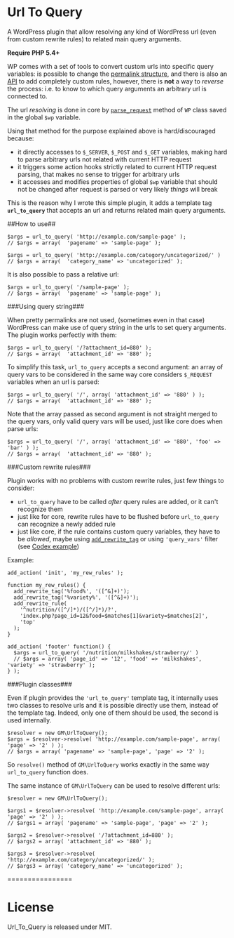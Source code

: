 Url To Query
============

A WordPress plugin that allow resolving any kind of WordPress url (even from custom rewrite rules) to related main query arguments.

**Require PHP 5.4+**

WP comes with a set of tools to convert custom urls into specific query variables:
is possible to change the [permalink structure](http://codex.wordpress.org/Using_Permalinks#Choosing_your_permalink_structure), and there is also an [API](http://codex.wordpress.org/Rewrite_API/add_rewrite_rule) to add completely custom rules, however, there is **not** a way to *reverse* the process: i.e. to know to which query arguments an arbitrary url is connected to.

The url *resolving* is done in core by [`parse_request`](https://github.com/WordPress/WordPress/blob/71eb75a1599be8b456b2040f7ac2235c0e6b217e/wp-includes/class-wp.php#L120) method of `WP` class saved in the global `$wp` variable.

Using that method for the purpose explained above is hard/discouraged because:
 * it directly accesses to `$_SERVER`, `$_POST` and `$_GET` variables, making hard to parse arbitrary urls not related with current HTTP request
 * it triggers some action hooks strictly related to current HTTP request parsing, that makes no sense to trigger for arbitrary urls
 * it accesses and modifies properties of global `$wp` variable that should not be changed after request is parsed or very likely *things* will break

This is the reason why I wrote this simple plugin, it adds a template tag **`url_to_query`** that accepts an url and returns related main query arguments.

##How to use##

    $args = url_to_query( 'http://example.com/sample-page' );
    // $args = array(  'pagename' => 'sample-page' );

    $args = url_to_query( 'http://example.com/category/uncategorized/' )
    // $args = array(  'category_name' => 'uncategorized' );

It is also possible to pass a relative url:

    $args = url_to_query( '/sample-page' );
    // $args = array(  'pagename' => 'sample-page' );

###Using query string###

When pretty permalinks are not used, (sometimes even in that case) WordPress can make use of query string in the
urls to set query arguments. The plugin works perfectly with them:

    $args = url_to_query( '/?attachment_id=880' );
    // $args = array(  'attachment_id' => '880' );

To simplify this task, `url_to_query` accepts a second argument: an array of query vars to be considered
in the same way core considers `$_REQUEST` variables when an url is parsed:

    $args = url_to_query( '/', array( 'attachment_id' => '880' ) );
    // $args = array(  'attachment_id' => '880' );

Note that the array passed as second argument is not straight merged to the query vars, only valid query vars will be used, just like core does when parse urls:

    $args = url_to_query( '/', array( 'attachment_id' => '880', 'foo' => 'bar' ) );
    // $args = array(  'attachment_id' => '880' );

###Custom rewrite rules###

Plugin works with no problems with custom rewrite rules, just few things to consider:

* `url_to_query` have to be called *after* query rules are added, or it can't recognize them
* just like for core, rewrite rules have to be flushed before `url_to_query` can recognize a newly added rule
* just like core, if the rule contains custom query variables, they have to be *allowed*, maybe using [`add_rewrite_tag`](http://codex.wordpress.org/Rewrite_API/add_rewrite_tag)
or using `'query_vars'` filter (see [Codex example](http://codex.wordpress.org/Custom_Queries#Custom_Archives))

Example:

    add_action( 'init', 'my_rew_rules' );

    function my_rew_rules() {
      add_rewrite_tag('%food%', '([^&]+)');
      add_rewrite_tag('%variety%', '([^&]+)');
      add_rewrite_rule(
        '^nutrition/([^/]*)/([^/]*)/?',
        'index.php?page_id=12&food=$matches[1]&variety=$matches[2]',
        'top'
      );
    }

    add_action( 'footer' function() {
      $args = url_to_query( '/nutrition/milkshakes/strawberry/' )
      // $args = array( 'page_id' => '12', 'food' => 'milkshakes', 'variety' => 'strawberry' );
    } );

###Plugin classes###

Even if plugin provides the `'url_to_query'` template tag, it internally uses two classes to resolve urls and
it is possible directly use them, instead of the template tag. Indeed, only one of them should be used, the second is used internally.

    $resolver = new GM\UrlToQuery();
    $args = $resolver->resolve( 'http://example.com/sample-page', array( 'page' => '2' ) );
    // $args = array( 'pagename' => 'sample-page', 'page' => '2' );

So `resolve()` method of `GM\UrlToQuery` works exactly in the same way `url_to_query` function does.

The same instance of `GM\UrlToQuery` can be used to resolve different urls:

    $resolver = new GM\UrlToQuery();

    $args1 = $resolver->resolve( 'http://example.com/sample-page', array( 'page' => '2' ) );
    // $args1 = array( 'pagename' => 'sample-page', 'page' => '2' );

    $args2 = $resolver->resolve( '/?attachment_id=880' );
    // $args2 = array( 'attachment_id' => '880' );

    $args3 = $resolver->resolve( 'http://example.com/category/uncategorized/' );
    // $args3 = array( 'category_name' => 'uncategorized' );


================

# License

Url_To_Query is released under MIT.







